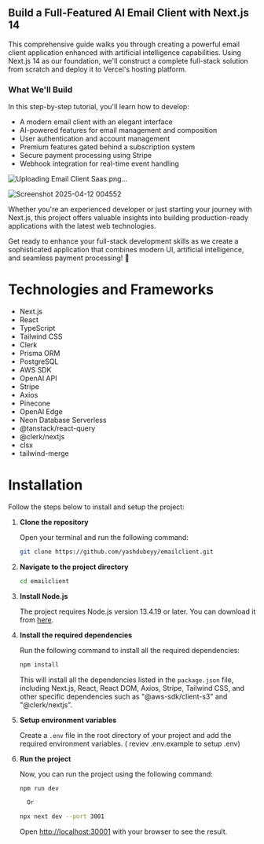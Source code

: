 ## Build a Full-Featured AI Email Client with Next.js 14

This comprehensive guide walks you through creating a powerful email client application enhanced with artificial intelligence capabilities. Using Next.js 14 as our foundation, we'll construct a complete full-stack solution from scratch and deploy it to Vercel's hosting platform.

### What We'll Build

In this step-by-step tutorial, you'll learn how to develop:

- A modern email client with an elegant interface
- AI-powered features for email management and composition
- User authentication and account management
- Premium features gated behind a subscription system
- Secure payment processing using Stripe
- Webhook integration for real-time event handling






![Uploading Email Client Saas.png…]()







![Screenshot 2025-04-12 004552](https://github.com/user-attachments/assets/37761863-14df-4731-94b0-7a3e72e27841)




Whether you're an experienced developer or just starting your journey with Next.js, this project offers valuable insights into building production-ready applications with the latest web technologies.

Get ready to enhance your full-stack development skills as we create a sophisticated application that combines modern UI, artificial intelligence, and seamless payment processing! 🚀

# Technologies and Frameworks

- Next.js
- React
- TypeScript
- Tailwind CSS
- Clerk
- Prisma ORM
- PostgreSQL
- AWS SDK
- OpenAI API
- Stripe
- Axios
- Pinecone
- OpenAI Edge
- Neon Database Serverless
- @tanstack/react-query
- @clerk/nextjs
- clsx
- tailwind-merge

# Installation

Follow the steps below to install and setup the project:

1. **Clone the repository**

   Open your terminal and run the following command:

   ```bash
   git clone https://github.com/yashdubeyy/emailclient.git
   ```

2. **Navigate to the project directory**

   ```bash
   cd emailclient
   ```

3. **Install Node.js**

   The project requires Node.js version 13.4.19 or later. You can download it from [here](https://nodejs.org/en/download/).

4. **Install the required dependencies**

   Run the following command to install all the required dependencies:

   ```bash
   npm install
   ```

   This will install all the dependencies listed in the `package.json` file, including Next.js, React, React DOM, Axios, Stripe, Tailwind CSS, and other specific dependencies such as "@aws-sdk/client-s3" and "@clerk/nextjs".

5. **Setup environment variables**

    Create a `.env` file in the root directory of your project and add the required environment variables. ( reviev .env.example to setup .env)

6. **Run the project**

    Now, you can run the project using the following command:

    ```bash
    npm run dev

      Or 

   npx next dev --port 3001
    ```

    Open [http://localhost:30001](http://localhost:30001) with your browser to see the result.



